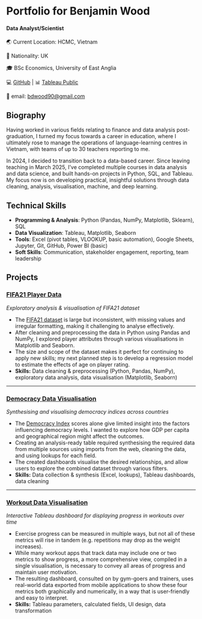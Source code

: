 <link rel="stylesheet" href="assets/css/style.css">

# Portfolio for Benjamin Wood

#### Data Analyst/Scientist

🌏 Current Location: HCMC, Vietnam

🏡 Nationality: UK

🎓 BSc Economics, University of East Anglia

💻 [GitHub](https://github.com/BenjaminDWood) | 📊 [Tableau Public](https://public.tableau.com/app/profile/benjamin.wood8808/vizzes)

📧 email: bdwood90@gmail.com

## Biography

Having worked in various fields relating to finance and data analysis post-graduation, I turned my focus towards a career in education, where I ultimately rose to manage the operations of language-learning centres in Vietnam, with teams of up to 30 teachers reporting to me.

In 2024, I decided to transition back to a data-based career. Since leaving teaching in March 2025, I’ve completed multiple courses in data analysis and data science, and built hands-on projects in Python, SQL, and Tableau. My focus now is on developing practical, insightful solutions through data cleaning, analysis, visualisation, machine, and deep learning.

## Technical Skills
 - **Programming & Analysis**: Python (Pandas, NumPy, Matplotlib, Sklearn), SQL
 - **Data Visualization**: Tableau, Matplotlib, Seaborn
 - **Tools**: Excel (pivot tables, VLOOKUP, basic automation), Google Sheets, Jupyter, Git, GitHub, Power BI (basic)
 - **Soft Skills**: Communication, stakeholder engagement, reporting, team leadership

## Projects

### [FIFA21 Player Data](https://github.com/BenjaminDWood/FIFA)
*Exploratory analysis & visualisation of FIFA21 dataset* 
- The [FIFA21 dataset](https://www.kaggle.com/datasets/yagunnersya/fifa-21-messy-raw-dataset-for-cleaning-exploring/data) is large but inconsistent, with missing values and irregular formatting, making it challenging to analyse effectively.  
- After cleaning and preprocessing the data in Python using Pandas and NumPy, I explored player attributes through various visualisations in Matplotlib and Seaborn.
- The size and scope of the dataset makes it perfect for continuing to apply new skills; my next planned step is to develop a regression model to estimate the effects of age on player rating.
- **Skills:** Data cleaning & preprocessing (Python, Pandas, NumPy), exploratory data analysis, data visualisation (Matplotlib, Seaborn)
  
- - -

### [Democracy Data Visualisation](https://public.tableau.com/app/profile/benjamin.wood8808/viz/AnalysisofDemocracyScoresvsGDPCapita/RegionView)
*Synthesising and visualising democracy indices across countries*
- The [Democracy Index](https://ourworldindata.org/grapher/democracy-index-eiu) scores alone give limited insight into the factors influencing democracy levels. I wanted to explore how GDP per capita and geographical region might affect the outcomes.
- Creating an analysis-ready table required synthesising the required data from multiple sources using imports from the web, cleaning the data, and using lookups for each field.
- The created dashboards visualise the desired relationships, and allow users to explore the combined dataset through various filters.
- **Skills:** Data collection & synthesis (Excel, lookups), Tableau dashboards, data cleaning

- - -

### [Workout Data Visualisation](https://public.tableau.com/app/profile/benjamin.wood8808/viz/WorkoutProgressDashboard_17536908034250/ProgressDash)
*Interactive Tableau dashboard for displaying progress in workouts over time*
- Exercise progress can be measured in multiple ways, but not all of these metrics will rise in tandem (e.g. repetitions may drop as the weight increases).
- While many workout apps that track data may include one or two metrics to show progress, a more comprehensive view, compiled in a single visualisation, is necessary to convey all areas of progress and maintain user motivation.
- The resulting dashboard, consulted on by gym-goers and trainers, uses real-world data exported from mobile applications to show these four metrics both graphically and numerically, in a way that is user-friendly and easy to interpret.
- **Skills:** Tableau parameters, calculated fields, UI design, data transformation




